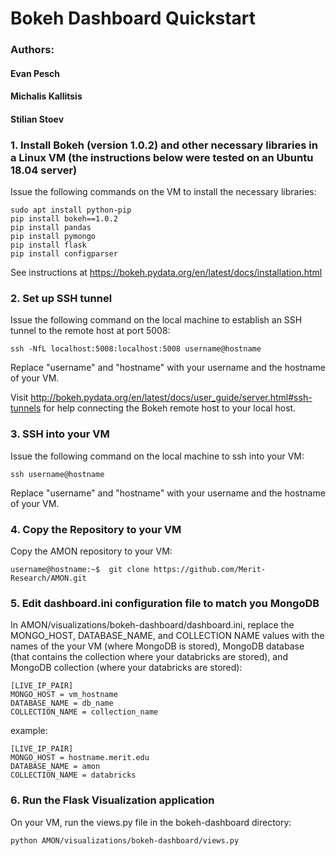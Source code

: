 # Bokeh Dashboard Quickstart
### Authors: 
#### Evan Pesch
#### Michalis Kallitsis
#### Stilian Stoev


### 1. Install Bokeh (version 1.0.2) and other necessary libraries in a Linux VM (the instructions below were tested on an Ubuntu 18.04 server)

Issue the following commands on the VM to install the necessary libraries:

    sudo apt install python-pip
    pip install bokeh==1.0.2
    pip install pandas
    pip install pymongo
    pip install flask
    pip install configparser

See instructions at https://bokeh.pydata.org/en/latest/docs/installation.html


### 2. Set up SSH tunnel

Issue the following command on the local machine to establish an SSH tunnel to the remote host at port 5008:

    ssh -NfL localhost:5008:localhost:5008 username@hostname

Replace "username" and "hostname" with your username and the hostname of your VM.

Visit http://bokeh.pydata.org/en/latest/docs/user_guide/server.html#ssh-tunnels for help connecting the Bokeh remote host to your local host.


### 3. SSH into your VM

Issue the following command on the local machine to ssh into your VM:

    ssh username@hostname
    
Replace "username" and "hostname" with your username and the hostname of your VM.


### 4. Copy the Repository to your VM

Copy the AMON repository to your VM:

    username@hostname:~$  git clone https://github.com/Merit-Research/AMON.git


### 5. Edit dashboard.ini configuration file to match you MongoDB

In AMON/visualizations/bokeh-dashboard/dashboard.ini, replace the MONGO_HOST, DATABASE_NAME, and COLLECTION NAME values with the names of the your VM (where MongoDB is stored), MongoDB database (that contains the collection where your databricks are stored), and MongoDB collection (where your databricks are stored):

    [LIVE_IP_PAIR]
    MONGO_HOST = vm_hostname
    DATABASE_NAME = db_name
    COLLECTION_NAME = collection_name
    
example:

    [LIVE_IP_PAIR]
    MONGO_HOST = hostname.merit.edu
    DATABASE_NAME = amon
    COLLECTION_NAME = databricks


### 6. Run the Flask Visualization application

On your VM, run the views.py file in the bokeh-dashboard directory:

    python AMON/visualizations/bokeh-dashboard/views.py
